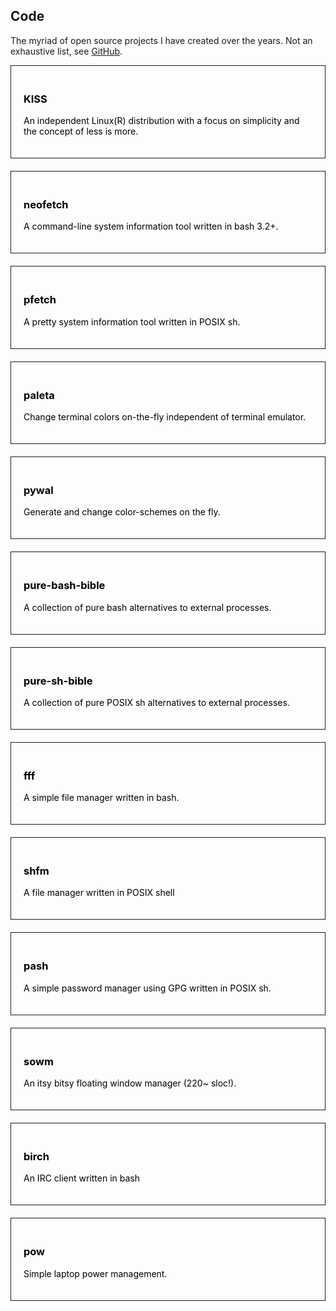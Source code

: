 <style>.a{color:#000;text-decoration:none}.c{padding:20px;border: 1px solid;margin-bottom:20px;transition:.2s}.c:hover{background:#000;color:#fff}</style>

## Code

The myriad of open source projects I have created over the years.
Not an exhaustive list, see [GitHub](https://github.com/dylanaraps).


<a class=a href="https://k1ss.org"><div class=c>
### KISS
An independent Linux(R) distribution with a focus on simplicity and the concept of less is more.
</div></a>

<a class=a href="https://github.com/dylanaraps/neofetch"><div class=c>
### neofetch
A command-line system information tool written in bash 3.2+.
</div></a>

<a class=a href="https://github.com/dylanaraps/pfetch"><div class=c>
### pfetch
A pretty system information tool written in POSIX sh.
</div></a>

<a class=a href="https://github.com/dylanaraps/paleta"><div class=c>
### paleta
Change terminal colors on-the-fly independent of terminal emulator.
</div></a>

<a class=a href="https://github.com/dylanaraps/pywal"><div class=c>
### pywal
Generate and change color-schemes on the fly.
</div></a>

<a class=a href="https://github.com/dylanaraps/pure-bash-bible"><div class=c>
### pure-bash-bible
A collection of pure bash alternatives to external processes.
</div></a>

<a class=a href="https://github.com/dylanaraps/pure-sh-bible"><div class=c>
### pure-sh-bible
A collection of pure POSIX sh alternatives to external processes.
</div></a>

<a class=a href="https://github.com/dylanaraps/fff"><div class=c>
### fff
A simple file manager written in bash.
</div></a>

<a class=a href="https://github.com/dylanaraps/shfm"><div class=c>
### shfm
A file manager written in POSIX shell
</div></a>

<a class=a href="https://github.com/dylanaraps/pash"><div class=c>
### pash
A simple password manager using GPG written in POSIX sh.
</div></a>

<a class=a href="https://github.com/dylanaraps/sowm"><div class=c>
### sowm
An itsy bitsy floating window manager (220~ sloc!).
</div></a>

<a class=a href="https://github.com/dylanaraps/birch"><div class=c>
### birch
 An IRC client written in bash
</div></a>

<a class=a href="https://github.com/dylanaraps/pow"><div class=c>
### pow
Simple laptop power management.
</div></a>
